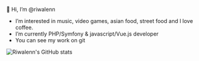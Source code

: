 👋 Hi, I’m @riwalenn
- I’m interested in music, video games, asian food, street food and I love coffee.
- I’m currently PHP/Symfony & javascript/Vue.js developer
- You can see my work on git

![Riwalenn's GitHub stats](https://github-readme-stats.vercel.app/api?username=riwalenn&show_icons=true)

<!---
riwalenn/riwalenn is a ✨ special ✨ repository because its `README.md` (this file) appears on your GitHub profile.
You can click the Preview link to take a look at your changes.
--->
